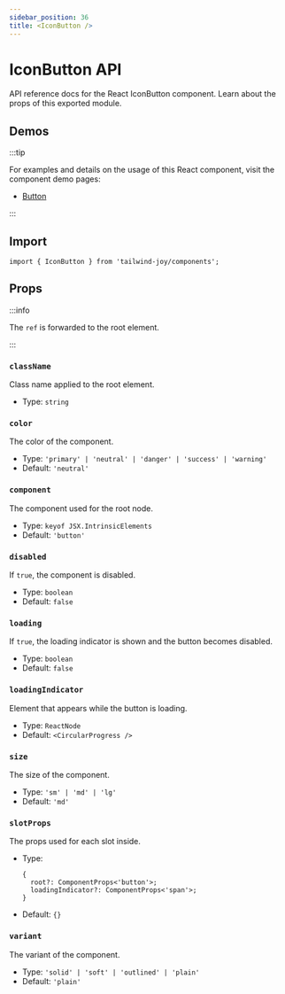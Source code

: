 ```yaml
---
sidebar_position: 36
title: <IconButton />
---
```


# IconButton API

API reference docs for the React IconButton component.
Learn about the props of this exported module.

## Demos

:::tip

For examples and details on the usage of this React component, visit the component demo pages:

- [Button](../components/button)

:::

## Import

```tsx
import { IconButton } from 'tailwind-joy/components';
```

## Props

:::info

The `ref` is forwarded to the root element.

:::

### `className`

Class name applied to the root element.

- Type: `string`

### `color`

The color of the component.

- Type: `'primary' | 'neutral' | 'danger' | 'success' | 'warning'`
- Default: `'neutral'`

### `component`

<AvailableFrom version="0.4.0" />

The component used for the root node.

- Type: `keyof JSX.IntrinsicElements`
- Default: `'button'`

### `disabled`

If `true`, the component is disabled.

- Type: `boolean`
- Default: `false`

### `loading`

If `true`, the loading indicator is shown and the button becomes disabled.

- Type: `boolean`
- Default: `false`

### `loadingIndicator`

Element that appears while the button is loading.

- Type: `ReactNode`
- Default: `<CircularProgress />`

### `size`

The size of the component.

- Type: `'sm' | 'md' | 'lg'`
- Default: `'md'`

### `slotProps`

<AvailableFrom version="0.4.0" />

The props used for each slot inside.

- Type:
  ```tsx
  {
    root?: ComponentProps<'button'>;
    loadingIndicator?: ComponentProps<'span'>;
  }
  ```
- Default: `{}`

### `variant`

The variant of the component.

- Type: `'solid' | 'soft' | 'outlined' | 'plain'`
- Default: `'plain'`
